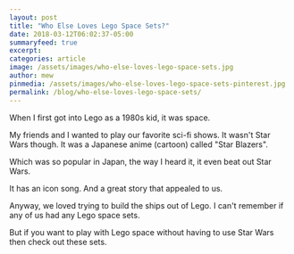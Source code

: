 ```yaml
---
layout: post
title: "Who Else Loves Lego Space Sets?"
date: 2018-03-12T06:02:37-05:00
summaryfeed: true
excerpt:  
categories: article
image: /assets/images/who-else-loves-lego-space-sets.jpg 
author: mew
pinmedia: /assets/images/who-else-loves-lego-space-sets-pinterest.jpg
permalink: /blog/who-else-loves-lego-space-sets/
---
```

When I first got into Lego as a 1980s kid, it was space.

My friends and I wanted to play our favorite sci-fi shows. It wasn't Star Wars though. It was a Japanese anime (cartoon) called "Star Blazers". 

Which was so popular in Japan, the way I heard it, it even beat out Star Wars.

It has an icon song. And a great story that appealed to us. 

Anyway, we loved trying to build the ships out of Lego. I can't remember if any of us had any Lego space sets.

But if you want to play with Lego space without having to use Star Wars then check out these sets.

<script src="https://api.tablelabs.com/t/fzgdtt7z.js" defer></script>

